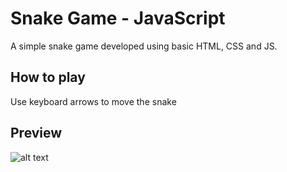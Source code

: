 # Snake Game - JavaScript
A simple snake game developed using basic HTML, CSS and JS.

## How to play
Use keyboard arrows to move the snake

## Preview
![alt text](https://github.com/Arthur-Alves-BR/Snake_Game---JavaScript/blob/main/preview.png)
